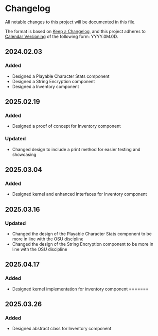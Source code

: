 # Changelog

All notable changes to this project will be documented in this file.

The format is based on [Keep a Changelog](https://keepachangelog.com/en/1.1.0/),
and this project adheres to [Calendar Versioning](https://calver.org/) of
the following form: YYYY.0M.0D.

## 2024.02.03

### Added

- Designed a Playable Character Stats component
- Designed a String Encryption component
- Designed a Inventory component

## 2025.02.19

### Added

- Designed a proof of concept for Inventory component

### Updated

- Changed design to include a print method for easier testing and showcasing

## 2025.03.04

### Added

- Designed kernel and enhanced interfaces for Inventory component

## 2025.03.16

### Updated

- Changed the design of the Playable Character Stats component to be more in line with the OSU discipline
- Changed the design of the String Encryption component to be more in line with the OSU discipline

## 2025.04.17

### Added

- Designed kernel implementation for inventory component
=======
## 2025.03.26

### Added

- Designed abstract class for Inventory component
